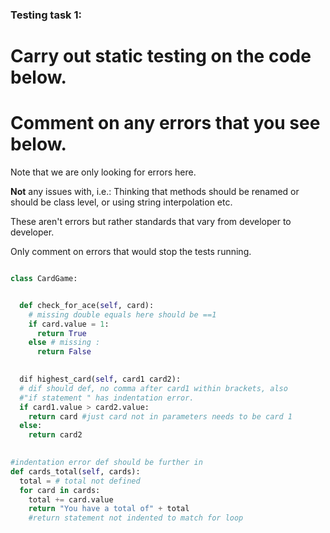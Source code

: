 ### Testing task 1:

# Carry out static testing on the code below.
# Comment on any errors that you see below.

Note that we are only looking for errors here.

**Not** any issues with, i.e.: 
Thinking that methods should be renamed or should be class level, or using string interpolation etc. 

These aren't errors but rather standards that vary from developer to developer. 

Only comment on errors that would stop the tests running.

```python

class CardGame:


  def check_for_ace(self, card):
    # missing double equals here should be ==1
    if card.value = 1:
      return True
    else # missing : 
      return False
   

  dif highest_card(self, card1 card2):
  # dif should def, no comma after card1 within brackets, also 
  #"if statement " has indentation error.
  if card1.value > card2.value:
    return card #just card not in parameters needs to be card 1 
  else:
    return card2
  

#indentation error def should be further in
def cards_total(self, cards):
  total = # total not defined
  for card in cards:
    total += card.value
    return "You have a total of" + total
    #return statement not indented to match for loop
    
  
```
